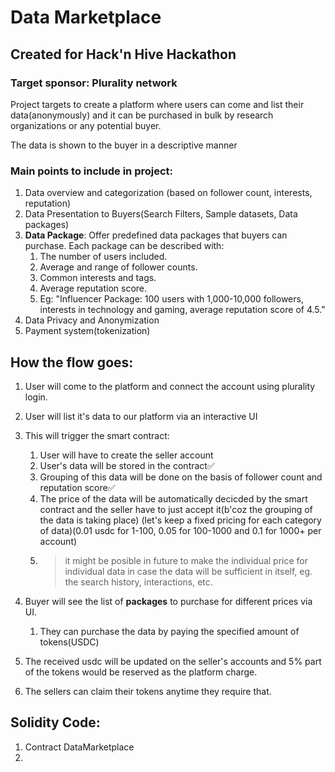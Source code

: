 # Data Marketplace
## Created for Hack'n Hive Hackathon
### Target sponsor: Plurality network

Project targets to create a platform where users can come and list their data(anonymously) and it can be purchased in bulk by research organizations or any potential buyer. 

The data is shown to the buyer in a descriptive manner 

### Main points to include in project: 
1. Data overview and categorization
    (based on follower count, interests, reputation)
2. Data Presentation to Buyers(Search Filters, Sample datasets, Data packages)
3. **Data Package**: Offer predefined data packages that buyers can purchase. Each package can be described with:
    1. The number of users included.
    2. Average and range of follower counts.
    3. Common interests and tags.
    4. Average reputation score.
    5. Eg: "Influencer Package: 100 users with 1,000-10,000 followers, interests in technology and gaming, average reputation score of 4.5."
4. Data Privacy and Anonymization
5. Payment system(tokenization)



## How the flow goes:
1. User will come to the platform and connect the account using plurality login. 
2. User will list it's data to our platform via an interactive UI
3. This will trigger the smart contract: 
    1. User will have to create the seller account
    2. User's data will be stored in the contract✅
    3. Grouping of this data will be done on the basis of follower count and reputation score✅
    4. The price of the data will be automatically decicded by the smart contract and the seller have to just accept it(b'coz the grouping of the data is taking place) (let's keep a fixed pricing for each category of data)(0.01 usdc for 1-100, 0.05 for 100-1000 and 0.1 for 1000+ per account)
    5. > it might be posible in future to make the individual price for individual data in case the data will be sufficient in itself, eg. the search history, interactions, etc.
    
4. Buyer will see the list of **packages** to purchase for different prices via UI.
    1. They can purchase the data by paying the specified amount of tokens(USDC)

5. The received usdc will be updated on the seller's accounts and 5% part of the tokens would be reserved as the platform charge. 

6. The sellers can claim their tokens anytime they require that. 



## Solidity Code: 
1. Contract DataMarketplace
2. 